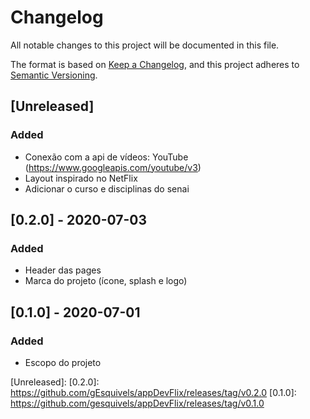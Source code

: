 # Changelog

All notable changes to this project will be documented in this file.

The format is based on [Keep a Changelog](https://keepachangelog.com/en/1.0.0/),
and this project adheres to [Semantic Versioning](https://semver.org/spec/v2.0.0.html).

## [Unreleased]

### Added

- Conexão com a api de vídeos: YouTube (https://www.googleapis.com/youtube/v3)
- Layout inspirado no NetFlix
- Adicionar o curso e disciplinas do senai

## [0.2.0] - 2020-07-03

### Added

- Header das pages
- Marca do projeto (ícone, splash e logo)


## [0.1.0] - 2020-07-01

### Added

- Escopo do projeto

[Unreleased]:
[0.2.0]: https://github.com/gEsquivels/appDevFlix/releases/tag/v0.2.0
[0.1.0]: https://github.com/gesquivels/appDevFlix/releases/tag/v0.1.0
